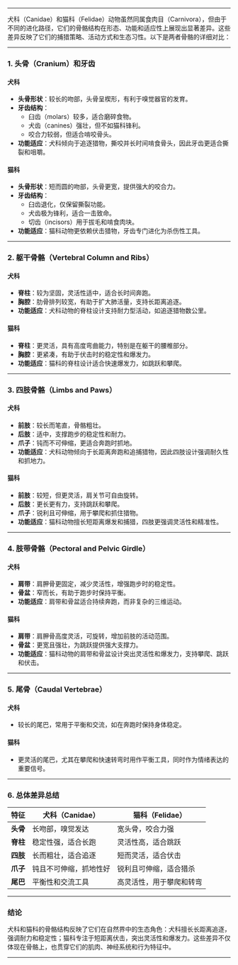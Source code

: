 
---

犬科（Canidae）和猫科（Felidae）动物虽然同属食肉目（Carnivora），但由于不同的进化路径，它们的骨骼结构在形态、功能和适应性上展现出显著差异。这些差异反映了它们的捕猎策略、活动方式和生态习性。以下是两者骨骼的详细对比：

---

### **1. 头骨（Cranium）和牙齿**

#### **犬科**

- **头骨形状**：较长的吻部，头骨呈楔形，有利于嗅觉器官的发育。
- **牙齿结构**：
    - 臼齿（molars）较多，适合磨碎食物。
    - 犬齿（canines）强壮，但不如猫科锋利。
    - 咬合力较弱，但适合啃咬骨头。
- **功能适应**：犬科倾向于追逐猎物，撕咬并长时间啃食骨头，因此牙齿更适合撕裂和咀嚼。

#### **猫科**

- **头骨形状**：短而圆的吻部，头骨更宽，提供强大的咬合力。
- **牙齿结构**：
    - 臼齿退化，仅保留撕裂功能。
    - 犬齿极为锋利，适合一击致命。
    - 切齿（incisors）用于拔毛和啃食肉块。
- **功能适应**：猫科动物更依赖伏击猎物，牙齿专门进化为杀伤性工具。

---

### **2. 躯干骨骼（Vertebral Column and Ribs）**

#### **犬科**

- **脊柱**：较为坚固，灵活性适中，适合长时间奔跑。
- **胸腔**：肋骨排列较宽，有助于扩大肺活量，支持长距离追逐。
- **功能适应**：犬科动物的脊柱设计支持耐力型活动，如追逐猎物数公里。

#### **猫科**

- **脊柱**：更灵活，具有高度弯曲能力，特别是在躯干的腰椎部分。
- **胸腔**：更紧凑，有助于伏击时的稳定性和爆发力。
- **功能适应**：猫科的脊柱设计适合快速爆发力，如跳跃和攀爬。

---

### **3. 四肢骨骼（Limbs and Paws）**

#### **犬科**

- **前肢**：较长而笔直，骨骼粗壮。
- **后肢**：适中，支撑跑步的稳定性和耐力。
- **爪子**：钝而不可伸缩，更适合奔跑时抓地。
- **功能适应**：犬科动物倾向于长距离奔跑和追捕猎物，因此四肢设计强调耐久性和抓地力。

#### **猫科**

- **前肢**：较短，但更灵活，肩关节可自由旋转。
- **后肢**：更长更有力，支持跳跃和攀爬。
- **爪子**：锐利且可伸缩，用于攀爬和抓住猎物。
- **功能适应**：猫科动物擅长短距离爆发和捕猎，四肢更强调灵活性和精准性。

---

### **4. 肢带骨骼（Pectoral and Pelvic Girdle）**

#### **犬科**

- **肩带**：肩胛骨更固定，减少灵活性，增强跑步时的稳定性。
- **骨盆**：窄而长，有助于跑步时保持平衡。
- **功能适应**：肩带和骨盆适合持续奔跑，而非复杂的三维运动。

#### **猫科**

- **肩带**：肩胛骨高度灵活，可旋转，增加前肢的活动范围。
- **骨盆**：更宽且强壮，为跳跃提供强大支撑力。
- **功能适应**：猫科动物的肩带和骨盆设计突出灵活性和爆发力，支持攀爬、跳跃和伏击。

---

### **5. 尾骨（Caudal Vertebrae）**

#### **犬科**

- 较长的尾巴，常用于平衡和交流，如在奔跑时保持身体稳定。

#### **猫科**

- 更灵活的尾巴，尤其在攀爬和快速转弯时用作平衡工具，同时作为情绪表达的重要信号。

---

### **6. 总体差异总结**

|特征|犬科（Canidae）|猫科（Felidae）|
|---|---|---|
|**头骨**|长吻部，嗅觉发达|宽头骨，咬合力强|
|**脊柱**|稳定性强，适合长跑|灵活性高，适合跳跃|
|**四肢**|长而粗壮，适合追逐|短而灵活，适合伏击|
|**爪子**|钝且不可伸缩，抓地性好|锐利且可伸缩，适合猎杀|
|**尾巴**|平衡性和交流工具|高灵活性，用于攀爬和转弯|

---

### **结论**

犬科和猫科的骨骼结构反映了它们在自然界中的生态角色：犬科擅长长距离追逐，强调耐力和稳定性；猫科专注于短距离伏击，突出灵活性和爆发力。这些差异不仅体现在骨骼上，也贯穿它们的肌肉、神经系统和行为特征中。

---



